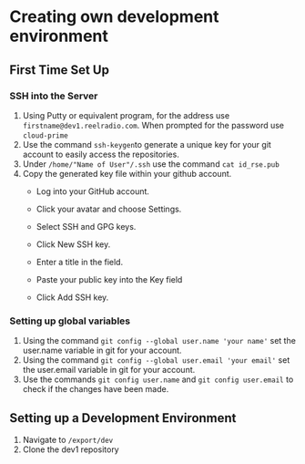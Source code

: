 Creating own development environment
=====================================
## First Time Set Up
### SSH into the Server
1.	Using Putty or equivalent program, for the address use `firstname@dev1.reelradio.com`. When prompted for the password use `cloud-prime`
2.	Use the command `ssh-keygen`to generate a unique key for your git account to easily access the repositories.
3.  Under `/home/"Name of User"/.ssh` use the command `cat id_rse.pub`
4.	Copy the generated key file within your github account.
    + Log into your GitHub account.
  
    + Click your avatar and choose Settings.
  
    + Select SSH and GPG keys.
  
    + Click New SSH key.
  
    + Enter a title in the field.
  
    + Paste your public key into the Key field
  
    + Click Add SSH key.
  
### Setting up global variables
1.	Using the command `git config --global user.name 'your name'` set the user.name variable in git for your account.
2.	Using the command `git config --global user.email 'your email'` set the user.email variable in git for your account.
3.	Use the commands `git config user.name` and `git config user.email` to check if the changes have been made.

## Setting up a Development Environment
1.	Navigate to `/export/dev`
2.	Clone the dev1 repository 
